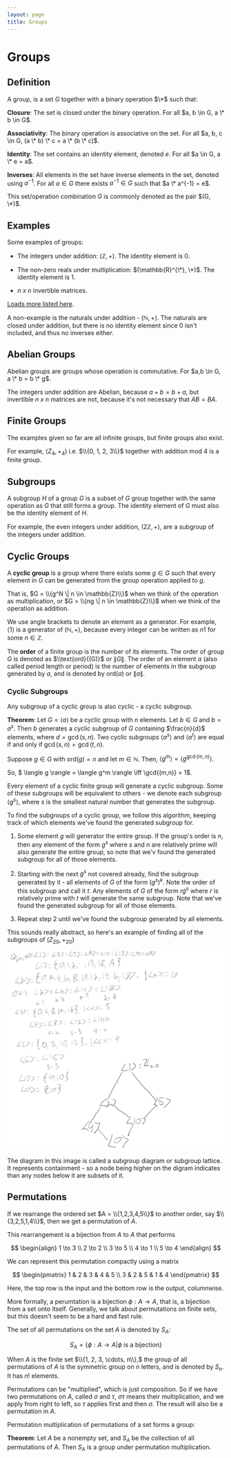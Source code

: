 ```yaml
---
layout: page
title: Groups
---
```


# Groups

## Definition

A group, is a set $G$ together with a binary operation $\*$ such that:

**Closure**: The set is closed under the binary operation. For all $a, b \in G, a \* b \in G$.

**Associativity**: The binary operation is associative on the set. For all $a, b, c \in G, (a \* b) \* c = a \* (b \* c)$.

**Identity**: The set contains an identity element, denoted $e$. For all $a \in G, a \* e = a$.

**Inverses**: All elements in the set have inverse elements in the set, denoted using $a^{-1}$. For all $a \in G$ there exists $a^{-1} \in G$ such that $a \* a^{-1} = e$.

This set/operation combination $G$ is commonly denoted as the pair $(G, \*)$.

## Examples

Some examples of groups:

* The integers under addition: $(\mathbb{Z}, +)$. The identity element is $0$.

* The non-zero reals under multiplication: $(\mathbb{R}^{\*}, \*)$. The identity element is $1$.

* $n ~ x ~  n$ invertible matrices.

[Loads more listed here](https://en.wikipedia.org/wiki/Examples_of_groups).

A non-example is the naturals under addition - $(\mathbb{N}, +)$. The naturals are closed under addition, but there is no identity element since $0$ isn't included, and thus no inverses either.

## Abelian Groups

Abelian groups are groups whose operation is commutative. For $a,b \in G, a \* b = b \* g$.

The integers under addition are Abelian, because $a + b = b + a$, but invertible $n ~ x ~ n$ matrices are not, because it's not necessary that $AB = BA$.

## Finite Groups

The examples given so far are all infinite groups, but finite groups also exist.

For example, $(Z_4, +_4)$ i.e. $\\{0, 1, 2, 3\\}$ together with addition mod $4$ is a finite group.

## Subgroups

A subgroup $H$ of a group $G$ is a subset of $G$ group together with the same operation as $G$ that still forms a group. The identity element of $G$ must also be the identity element of $H$.

For example, the even integers under addition, $(2\mathbb{Z}, +)$, are a subgroup of the integers under addition.

## Cyclic Groups

A **cyclic group** is a group where there exists some $g \in G$ such that every element in $G$ can be generated from the group operation applied to $g$.

That is, $G = \\{g^N \| n \in \mathbb{Z}\\}$ when we think of the operation as multiplication, or $G = \\{ng \| n \in \mathbb{Z}\\}$ when we think of the operation as addition.

We use angle brackets to denote an element as a generator. For example, $\langle 1 \rangle$ is a generator of $(\mathbb{N}, +)$, because every integer can be written as $n1$ for some $n \in \mathbb{Z}$.

The **order** of a finite group is the number of its elements. The order of group $G$ is denoted as $\\text{ord}{(G)}$ or $\|G\|$. The order of an element $a$ (also called period length or period) is the number of elements in the subgroup generated by $a$, and is denoted by $\text{ord}{(a)}$ or $\|a\|$.

### Cyclic Subgroups

Any subgroup of a cyclic group is also cyclic - a cyclic subgroup.

**Theorem**: Let $G = \langle a \rangle$ be a cyclic group with $n$ elements. Let $b \in G$ and $b = a^s$. Then $b$ generates a cyclic subgroup of $G$ containing $\frac{n}{d}$ elements, where $d = \gcd(s, n)$. Two cyclic subgroups $\langle a^s \rangle$ and $\langle a^t \rangle$ are equal if and only if $\gcd(s,n) = \gcd(t, n)$.

Suppose $g \in G$ with $\text{ord}(g) = n$ and let $m \in \mathbb{N}$. Then, $\langle g^m \rangle = \langle g^{\gcd{(m,n)}} \rangle$.

So, $ \langle g \rangle = \langle g^m \rangle \iff \gcd{(m,n)} = 1$.

Every element of a cyclic finite group will generate a cyclic subgroup. Some of these subgroups will be equivalent to others - we denote each subgroup $\langle g^s \rangle$, where $s$ is the smallest natural number that generates the subgroup.

To find the subgroups of a cyclic group, we follow this algorithm, keeping track of which elements we've found the generated subgroup for.

1. Some element $g$ will generator the entire group. If the group's order is $n$, then any element of the form $g^s$ where $s$ and $n$ are relatively prime will also generate the entire group, so note that we'v found the generated subgroup for all of those elements.

2. Starting with the next $g^s$ not covered already, find the subgroup generated by it - all elements of $G$ of the form $(g^s)^k$. Note the order of this subgroup and call it $t$. Any elements of $G$ of the form $r \dot g^s$ where $r$ is relatively prime with $t$ will generate the same subgroup. Note that we've found the generated subgroup for all of those elements.

3. Repeat step 2 until we've found the subgroup generated by all elements.

This sounds really abstract, so here's an example of finding all of the subgroups of $(Z_{20}, +_{20})$

![Cyclic Subgroups of $Z_20$](subgroupsofZ_20.png)

The diagram in this image is called a subgroup diagram or subgroup lattice. It represents containment - so a node being higher on the digram indicates than any nodes below it are subsets of it.

## Permutations

If we rearrange the ordered set $A = \\{1,2,3,4,5\\}$ to another order, say $\\{3,2,5,1,4\\}$, then we get a permutation of $A$.

This rearrangement is a bijection from $A$ to $A$ that performs

$$ \begin{align} 1 \to 3 \\ 2 \to 2 \\ 3 \to 5 \\ 4 \to 1 \\ 5 \to 4 \end{align} $$

We can represent this permutation compactly using a matrix

$$ \begin{pmatrix} 1 & 2 & 3 & 4 & 5 \\ 3 & 2 & 5 & 1 & 4 \end{pmatrix} $$

Here, the top row is the input and the bottom row is the output, columnwise.

More formally, a perumtation is a bijection $\phi : A \to A$, that is, a bijection from a set onto itself. Generally, we talk about permutations on finite sets, but this doesn't seem to be a hard and fast rule.

The set of all permutations on the set $A$ is denoted by $S_A$:

$$ S_A = \{ \phi : A \to A | \phi \text{ is a bijection} \} $$

When $A$ is the finite set $\\{1, 2, 3, \cdots, n\\},$ the group of all permutations of $A$ is the symmetric group on $n$ letters, and is denoted by $S_n$. It has $n!$ elements.

Permutations can be "multiplied", which is just composition. So if we have two permutations on $A$, called $\sigma$ and $\tau$, $\sigma \tau$ means their multiplication, and we apply from right to left, so $\tau$ applies first and then $\sigma$. The result will also be a permutation in $A$.

Permutation multiplication of permutations of a set forms a group:

**Theorem**: Let $A$ be a nonempty set, and $S_A$ be the collection of all permutations of $A$. Then $S_A$ is a group under permutation multiplication.
